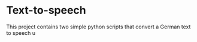 # Text-to-speech
This project contains two simple python scripts that convert a German text to speech u
